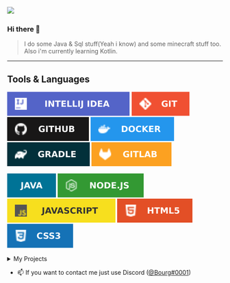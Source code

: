 ![](https://komarev.com/ghpvc/?username=B0urg&color=blue)
### Hi there 👋

> I do some Java & Sql stuff(Yeah i know) and some minecraft stuff too. Also i'm currently learning Kotlin.

---


## Tools & Languages
![](https://raw.githubusercontent.com/B0urg/B0urg/main/assets/INTELLIJ_IDEA.svg) ![](https://raw.githubusercontent.com/B0urg/B0urg/main/assets/GIT.svg) ![](https://raw.githubusercontent.com/B0urg/B0urg/main/assets/GITHUB.svg) ![](https://raw.githubusercontent.com/B0urg/B0urg/main/assets/DOCKER.svg) ![](https://raw.githubusercontent.com/B0urg/B0urg/main/assets/GRADLE.svg) ![](https://raw.githubusercontent.com/B0urg/B0urg/main/assets/GITLAB.svg)

![](https://raw.githubusercontent.com/B0urg/B0urg/main/assets/JAVA.svg)
![](https://raw.githubusercontent.com/B0urg/B0urg/main/assets/NODE.svg) ![](https://raw.githubusercontent.com/B0urg/B0urg/main/assets/JAVASCRIPT.svg) ![](https://raw.githubusercontent.com/B0urg/B0urg/main/assets/HTML5.svg) ![](https://raw.githubusercontent.com/B0urg/B0urg/main/assets/CSS3.svg) 



<details>
  <summary>My Projects </summary>

#### [PluginJam 2 by Devcord(2022-11)](https://github.com/B0urg/DevCord-PluginJam-2022-11)
    
    In november 2022, i contribiuted in the second PluginJam by DevCord and got 4th Place 😊.

#### [Level2Bot(2022-08)(But i think i will recode this in the futur in Kotlin of course😉)](https://github.com/B0urg/Level2Bot)

    The "official" bot of the Level2 Hackerspace Luxemburg(but it don't really works)

#### [LYRC 2022(2022-07)](https://github.com/felixgasiaux/CodeClub_LYRC_Robot_2022)

    In July 2022, I took part in the LYRIC (Luxembourg youth robotic challenge) in the Level2 Codeclub team.
  
#### PluginJam 1 by DevCord(2022-04) (Unfortunately i didn't found the repository & also don't know te ranking anymore)

   </details>


- 📫 If you want to contact me just use Discord ([@Bourg#0001](https://discord.com/users/933699621878906921))